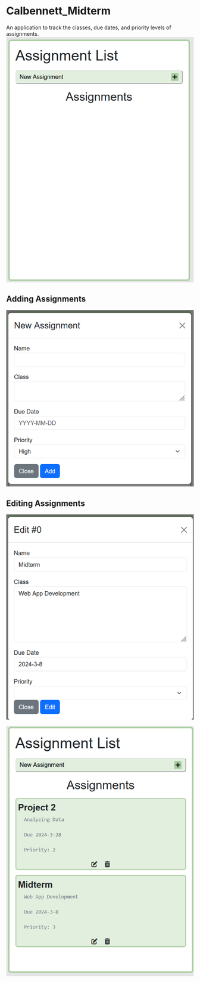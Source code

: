 # Calbennett_Midterm
An application to track the classes, due dates,
and priority levels of assignments.
![alt text](https://github.com/calbennett/Calbennett_Midterm/blob/main/blank%20list.PNG)

## Adding Assignments
![alt text](https://github.com/calbennett/Calbennett_Midterm/blob/main/newInput.PNG)

## Editing Assignments
![alt text](https://github.com/calbennett/Calbennett_Midterm/blob/main/editInput.PNG)

![alt text](https://github.com/calbennett/Calbennett_Midterm/blob/main/completeList.png)
